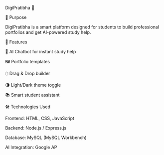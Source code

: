 DigiPratibha 🌟

📌 Purpose

DigiPratibha is a smart platform designed for students to build professional portfolios and get AI-powered study help.


🚀 Features

🤖 AI Chatbot for instant study help

🖼️ Portfolio templates

🖱️ Drag & Drop builder

🌗 Light/Dark theme toggle

📚 Smart student assistant


🛠️ Technologies Used

Frontend: HTML, CSS, JavaScript

Backend: Node.js / Express.js

Database: MySQL (MySQL Workbench)

AI Integration: Google AP
